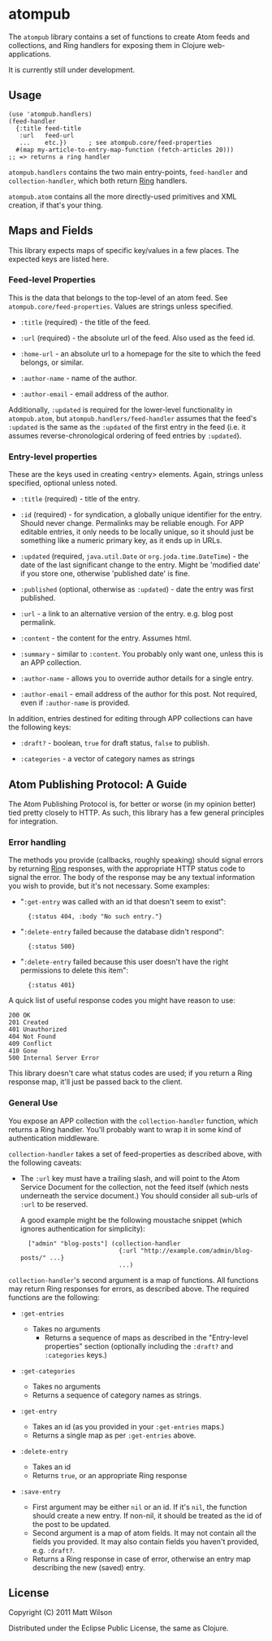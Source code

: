 # atompub

The `atompub` library contains a set of functions to create Atom feeds and collections, and Ring handlers for exposing them in Clojure web-applications.

It is currently still under development.

## Usage

    (use 'atompub.handlers)
    (feed-handler
      {:title feed-title
       :url   feed-url
       ...    etc.})      ; see atompub.core/feed-properties
      #(map my-article-to-entry-map-function (fetch-articles 20)))
    ;; => returns a ring handler

`atompub.handlers` contains the two main entry-points, `feed-handler` and `collection-handler`, which both return [Ring](https://github.com/mmcgrana/ring) handlers.

`atompub.atom` contains all the more directly-used primitives and XML creation, if that's your thing.

## Maps and Fields

This library expects maps of specific key/values in a few places. The expected keys are listed here.

### Feed-level Properties

This is the data that belongs to the top-level of an atom feed. See `atompub.core/feed-properties`. Values are strings unless specified.

* `:title` (required) - the title of the feed.

* `:url` (required) - the absolute url of the feed. Also used as the feed id.

* `:home-url` - an absolute url to a homepage for the site to which the
  feed belongs, or similar.

* `:author-name` - name of the author.

* `:author-email` - email address of the author.

Additionally, `:updated` is required for the lower-level functionality in `atompub.atom`, but `atompub.handlers/feed-handler` assumes that the feed's `:updated` is the same as the `:updated` of the first entry in the feed (i.e. it assumes reverse-chronological ordering of feed entries by `:updated`).

### Entry-level properties

These are the keys used in creating \<entry> elements. Again, strings unless specified, optional unless noted.

* `:title` (required) - title of the entry.

* `:id` (required) - for syndication, a globally unique identifier for the entry. Should never change. Permalinks may be reliable enough. For APP editable entries, it only needs to be locally unique, so it should just be something like a numeric primary key, as it ends up in URLs.

* `:updated` (required, `java.util.Date` or `org.joda.time.DateTime`) - the date of the last significant change to the entry. Might be 'modified date' if you store one, otherwise 'published date' is fine.

* `:published` (optional, otherwise as `:updated`) - date the entry was first published.

* `:url` - a link to an alternative version of the entry. e.g. blog post permalink.

* `:content` - the content for the entry. Assumes html.

* `:summary` - similar to `:content`. You probably only want one, unless this is an APP collection.

* `:author-name` - allows you to override author details for a single entry.

* `:author-email` - email address of the author for this post. Not required, even if `:author-name` is provided.

In addition, entries destined for editing through APP collections can have the following keys:

* `:draft?` - boolean, `true` for draft status, `false` to publish.

* `:categories` - a vector of category names as strings

## Atom Publishing Protocol: A Guide

The Atom Publishing Protocol is, for better or worse (in my opinion better) tied pretty closely to HTTP. As such, this library has a few general principles for integration.

### Error handling

The methods you provide (callbacks, roughly speaking) should signal errors by returning [Ring](https://github.com/mmcgrana/ring) responses, with the appropriate HTTP status code to signal the error. The body of the response may be any textual information you wish to provide, but it's not necessary. Some examples:

* "`:get-entry` was called with an id that doesn't seem to exist":

        {:status 404, :body "No such entry."}
      
* "`:delete-entry` failed because the database didn't respond":

        {:status 500}

* "`:delete-entry` failed because this user doesn't have the right permissions to delete this item":

        {:status 401}

A quick list of useful response codes you might have reason to use:

    200 OK
    201 Created
    401 Unauthorized
    404 Not Found
    409 Conflict
    410 Gone
    500 Internal Server Error

This library doesn't care what status codes are used; if you return a Ring response map, it'll just be passed back to the client.

### General Use

You expose an APP collection with the `collection-handler` function, which returns a Ring handler. You'll probably want to wrap it in some kind of authentication middleware.

`collection-handler` takes a set of feed-properties as described above, with the following caveats:

* The `:url` key must have a trailing slash, and will point to the Atom Service Document for the collection, not the feed itself (which nests underneath the service document.) You should consider all sub-urls of `:url` to be reserved.

  A good example might be the following moustache snippet (which ignores authentication for simplicity):
  
        ["admin" "blog-posts"] (collection-handler
                                 {:url "http://example.com/admin/blog-posts/" ...}
                                 ...)

`collection-handler`'s second argument is a map of functions. All functions may return Ring responses for errors, as described above. The required functions are the following:

* `:get-entries`
  * Takes no arguments
	* Returns a sequence of maps as described in the "Entry-level properties" section (optionally including the `:draft?` and `:categories` keys.)

* `:get-categories`
  * Takes no arguments
  * Returns a sequence of category names as strings.

* `:get-entry`
  * Takes an id (as you provided in your `:get-entries` maps.)
  * Returns a single map as per `:get-entries` above.

* `:delete-entry`
  * Takes an id
  * Returns `true`, or an appropriate Ring response

* `:save-entry`
  * First argument may be either `nil` or an id. If it's `nil`, the function should create a new entry. If non-nil, it should be treated as the id of the post to be updated.
  * Second argument is a map of atom fields. It may not contain all the fields you provided. It may also contain fields you haven't provided, e.g. `:draft?`.
  * Returns a Ring response in case of error, otherwise an entry map describing the new (saved) entry.

## License

Copyright (C) 2011 Matt Wilson

Distributed under the Eclipse Public License, the same as Clojure.
